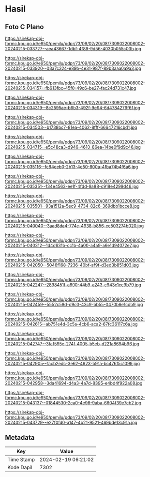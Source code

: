 # Hasil

## Foto C Plano

https://sirekap-obj-formc.kpu.go.id/e950/pemilu/pdpr/73/09/02/20/08/7309022008002-20240215-033727--aea43667-1dbf-4f89-9d56-4030b055c03b.jpg

https://sirekap-obj-formc.kpu.go.id/e950/pemilu/pdpr/73/09/02/20/08/7309022008002-20240215-033920--03a7c324-e89b-4e31-987f-89b3aaa0a9a3.jpg

https://sirekap-obj-formc.kpu.go.id/e950/pemilu/pdpr/73/09/02/20/08/7309022008002-20240215-034157--fb613fbc-45f0-49c6-be27-fac24d731c47.jpg

https://sirekap-obj-formc.kpu.go.id/e950/pemilu/pdpr/73/09/02/20/08/7309022008002-20240215-034319--8c2595ae-b6b3-492f-9e94-6d4784279f6f.jpg

https://sirekap-obj-formc.kpu.go.id/e950/pemilu/pdpr/73/09/02/20/08/7309022008002-20240215-034503--b1738bc7-81ea-4062-8fff-66647216cbd1.jpg

https://sirekap-obj-formc.kpu.go.id/e950/pemilu/pdpr/73/09/02/20/08/7309022008002-20240215-034715--e5c48ca3-d946-4610-86ea-14be0f9d9c46.jpg

https://sirekap-obj-formc.kpu.go.id/e950/pemilu/pdpr/73/09/02/20/08/7309022008002-20240215-035116--fc84eeb0-2b13-4e50-800a-4fba74b4f6a6.jpg

https://sirekap-obj-formc.kpu.go.id/e950/pemilu/pdpr/73/09/02/20/08/7309022008002-20240215-035351--134e4563-ee1f-4fdd-9a88-c918e4299d46.jpg

https://sirekap-obj-formc.kpu.go.id/e950/pemilu/pdpr/73/09/02/20/08/7309022008002-20240215-035501--93a1512a-5ec9-4734-82c6-369dbb1bcce8.jpg

https://sirekap-obj-formc.kpu.go.id/e950/pemilu/pdpr/73/09/02/20/08/7309022008002-20240215-040040--3aad8da4-774c-4938-b856-cc503274b020.jpg

https://sirekap-obj-formc.kpu.go.id/e950/pemilu/pdpr/73/09/02/20/08/7309022008002-20240215-040312--1d4d631b-cc1b-4a00-a4a9-a6e1d94072e7.jpg

https://sirekap-obj-formc.kpu.go.id/e950/pemilu/pdpr/73/09/02/20/08/7309022008002-20240215-042050--5046f168-7236-40bf-af9f-d3ed3b851d03.jpg

https://sirekap-obj-formc.kpu.go.id/e950/pemilu/pdpr/73/09/02/20/08/7309022008002-20240215-042247--2898451f-a600-44b9-a243-c943c1ce9b79.jpg

https://sirekap-obj-formc.kpu.go.id/e950/pemilu/pdpr/73/09/02/20/08/7309022008002-20240215-042459--5552c58d-d9c0-43c9-bb55-0470b6e1cdb9.jpg

https://sirekap-obj-formc.kpu.go.id/e950/pemilu/pdpr/73/09/02/20/08/7309022008002-20240215-042615--ab751e4d-3c5a-4cb6-aca2-67fc36117c6a.jpg

https://sirekap-obj-formc.kpu.go.id/e950/pemilu/pdpr/73/09/02/20/08/7309022008002-20240215-042747--3faf595e-274f-4005-b5eb-d221a8694b96.jpg

https://sirekap-obj-formc.kpu.go.id/e950/pemilu/pdpr/73/09/02/20/08/7309022008002-20240215-042905--1acb2edc-3e62-4923-b91a-bc476f5c1099.jpg

https://sirekap-obj-formc.kpu.go.id/e950/pemilu/pdpr/73/09/02/20/08/7309022008002-20240215-042958--3da41694-d4a3-4a7d-8395-e4bd4f922a08.jpg

https://sirekap-obj-formc.kpu.go.id/e950/pemilu/pdpr/73/09/02/20/08/7309022008002-20240215-043137--01844530-2ca0-4e98-9aba-6604f39e7cb2.jpg

https://sirekap-obj-formc.kpu.go.id/e950/pemilu/pdpr/73/09/02/20/08/7309022008002-20240215-043729--e27f0fd0-a147-4b21-9521-469bde13c91a.jpg


## Metadata

| Key        | Value               |
| ---------- | ------------------- |
| Time Stamp | 2024-02-19 06:21:02 |
| Kode Dapil | 7302                |



